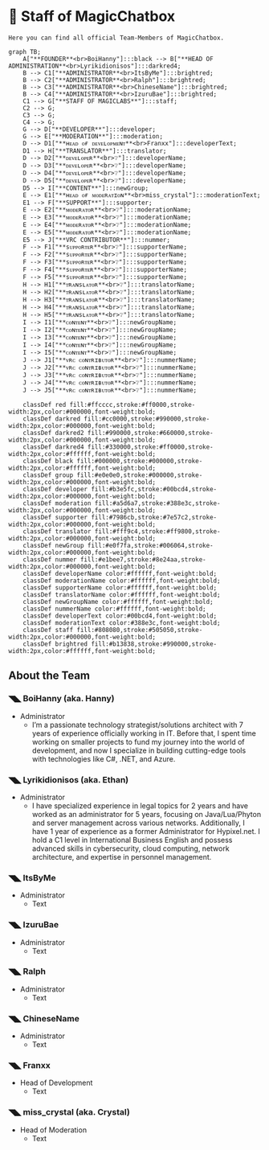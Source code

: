 # 🛂 Staff of MagicChatbox

`Here you can find all official Team-Members of MagicChatbox.`

```mermaid
graph TB;
    A["**FOUNDER**<br>BoiHanny"]:::black --> B["**HEAD OF ADMINISTRATION**<br>Lyrikidionisos"]:::darkred4;
    B --> C1["**ADMINISTRATOR**<br>ItsByMe"]:::brightred;
    B --> C2["**ADMINISTRATOR**<br>Ralph"]:::brightred;
    B --> C3["**ADMINISTRATOR**<br>ChineseName"]:::brightred;
    B --> C4["**ADMINISTRATOR**<br>IzuruBae"]:::brightred;
    C1 --> G["**STAFF OF MAGICLABS**"]:::staff;
    C2 --> G;
    C3 --> G;
    C4 --> G;
    G --> D["**DEVELOPER**"]:::developer;
    G --> E["**MODERATION**"]:::moderation;
    D --> D1["**ʜᴇᴀᴅ ᴏғ ᴅᴇᴠᴇʟᴏᴘᴍᴇɴᴛ**<br>Franxx"]:::developerText;
    D1 --> H["**TRANSLATOR**"]:::translator;
    D --> D2["**ᴅᴇᴠᴇʟᴏᴘᴇʀ**<br>❔"]:::developerName;
    D --> D3["**ᴅᴇᴠᴇʟᴏᴘᴇʀ**<br>❔"]:::developerName;
    D --> D4["**ᴅᴇᴠᴇʟᴏᴘᴇʀ**<br>❔"]:::developerName;
    D --> D5["**ᴅᴇᴠᴇʟᴏᴘᴇʀ**<br>❔"]:::developerName;
    D5 --> I["**CONTENT**"]:::newGroup;
    E --> E1["**ʜᴇᴀᴅ ᴏғ ᴍᴏᴅᴇʀᴀᴛɪᴏɴ**<br>miss_crystal"]:::moderationText;
    E1 --> F["**SUPPORT**"]:::supporter;
    E --> E2["**ᴍᴏᴅᴇʀᴀᴛᴏʀ**<br>❔"]:::moderationName;
    E --> E3["**ᴍᴏᴅᴇʀᴀᴛᴏʀ**<br>❔"]:::moderationName;
    E --> E4["**ᴍᴏᴅᴇʀᴀᴛᴏʀ**<br>❔"]:::moderationName;
    E --> E5["**ᴍᴏᴅᴇʀᴀᴛᴏʀ**<br>❔"]:::moderationName;
    E5 --> J["**VRC CONTRIBUTOR**"]:::nummer;
    F --> F1["**sᴜᴘᴘᴏʀᴛᴇʀ**<br>❔"]:::supporterName;
    F --> F2["**sᴜᴘᴘᴏʀᴛᴇʀ**<br>❔"]:::supporterName;
    F --> F3["**sᴜᴘᴘᴏʀᴛᴇʀ**<br>❔"]:::supporterName;
    F --> F4["**sᴜᴘᴘᴏʀᴛᴇʀ**<br>❔"]:::supporterName;
    F --> F5["**sᴜᴘᴘᴏʀᴛᴇʀ**<br>❔"]:::supporterName;
    H --> H1["**ᴛʀᴀɴsʟᴀᴛᴏʀ**<br>❔"]:::translatorName;
    H --> H2["**ᴛʀᴀɴsʟᴀᴛᴏʀ**<br>❔"]:::translatorName;
    H --> H3["**ᴛʀᴀɴsʟᴀᴛᴏʀ**<br>❔"]:::translatorName;
    H --> H4["**ᴛʀᴀɴsʟᴀᴛᴏʀ**<br>❔"]:::translatorName;
    H --> H5["**ᴛʀᴀɴsʟᴀᴛᴏʀ**<br>❔"]:::translatorName;
    I --> I1["**ᴄᴏɴᴛᴇɴᴛ**<br>❔"]:::newGroupName;
    I --> I2["**ᴄᴏɴᴛᴇɴᴛ**<br>❔"]:::newGroupName;
    I --> I3["**ᴄᴏɴᴛᴇɴᴛ**<br>❔"]:::newGroupName;
    I --> I4["**ᴄᴏɴᴛᴇɴᴛ**<br>❔"]:::newGroupName;
    I --> I5["**ᴄᴏɴᴛᴇɴᴛ**<br>❔"]:::newGroupName;
    J --> J1["**ᴠʀᴄ ᴄᴏɴᴛʀɪʙᴜᴛᴏʀ**<br>❔"]:::nummerName;
    J --> J2["**ᴠʀᴄ ᴄᴏɴᴛʀɪʙᴜᴛᴏʀ**<br>❔"]:::nummerName;
    J --> J3["**ᴠʀᴄ ᴄᴏɴᴛʀɪʙᴜᴛᴏʀ**<br>❔"]:::nummerName;
    J --> J4["**ᴠʀᴄ ᴄᴏɴᴛʀɪʙᴜᴛᴏʀ**<br>❔"]:::nummerName;
    J --> J5["**ᴠʀᴄ ᴄᴏɴᴛʀɪʙᴜᴛᴏʀ**<br>❔"]:::nummerName;

    classDef red fill:#ffcccc,stroke:#ff0000,stroke-width:2px,color:#000000,font-weight:bold;
    classDef darkred fill:#cc0000,stroke:#990000,stroke-width:2px,color:#000000,font-weight:bold;
    classDef darkred2 fill:#990000,stroke:#660000,stroke-width:2px,color:#000000,font-weight:bold;
    classDef darkred4 fill:#330000,stroke:#ff0000,stroke-width:2px,color:#ffffff,font-weight:bold;
    classDef black fill:#000000,stroke:#000000,stroke-width:2px,color:#ffffff,font-weight:bold;
    classDef group fill:#e0e0e0,stroke:#000000,stroke-width:2px,color:#000000,font-weight:bold;
    classDef developer fill:#b3e5fc,stroke:#00bcd4,stroke-width:2px,color:#000000,font-weight:bold;
    classDef moderation fill:#a5d6a7,stroke:#388e3c,stroke-width:2px,color:#000000,font-weight:bold;
    classDef supporter fill:#7986cb,stroke:#7e57c2,stroke-width:2px,color:#000000,font-weight:bold;
    classDef translator fill:#fff9c4,stroke:#ff9800,stroke-width:2px,color:#000000,font-weight:bold;
    classDef newGroup fill:#e0f7fa,stroke:#006064,stroke-width:2px,color:#000000,font-weight:bold;
    classDef nummer fill:#e1bee7,stroke:#8e24aa,stroke-width:2px,color:#000000,font-weight:bold;
    classDef developerName color:#ffffff,font-weight:bold;
    classDef moderationName color:#ffffff,font-weight:bold;
    classDef supporterName color:#ffffff,font-weight:bold;
    classDef translatorName color:#ffffff,font-weight:bold;
    classDef newGroupName color:#ffffff,font-weight:bold;
    classDef nummerName color:#ffffff,font-weight:bold;
    classDef developerText color:#00bcd4,font-weight:bold;
    classDef moderationText color:#388e3c,font-weight:bold;
    classDef staff fill:#808080,stroke:#505050,stroke-width:2px,color:#000000,font-weight:bold;
    classDef brightred fill:#b13838,stroke:#990000,stroke-width:2px,color:#ffffff,font-weight:bold;
```

## About the Team

### ◥◣ BoiHanny (aka. Hanny)
- Administrator
  - I’m a passionate technology strategist/solutions architect with 7 years of experience officially working in IT. Before that, I spent time working on smaller projects to fund my journey into the world of development, and now I specialize in building cutting-edge tools with technologies like C#, .NET, and Azure.

### ◥◣ Lyrikidionisos (aka. Ethan)
- Administrator
  - I have specialized experience in legal topics for 2 years and have worked as an administrator for 5 years, focusing on Java/Lua/Phyton and server management across various networks. Additionally, I have 1 year of experience as a former Administrator for Hypixel.net. I hold a C1 level in International Business English and possess advanced skills in cybersecurity, cloud computing, network architecture, and expertise in personnel management.
 
### ◥◣ ItsByMe
- Administrator
  - Text

### ◥◣ IzuruBae
- Administrator
  - Text
 
### ◥◣ Ralph
- Administrator
  - Text

### ◥◣ ChineseName
- Administrator
  - Text

### ◥◣ Franxx
- Head of Development
  - Text
 
### ◥◣ miss_crystal (aka. Crystal)
- Head of Moderation
  - Text
